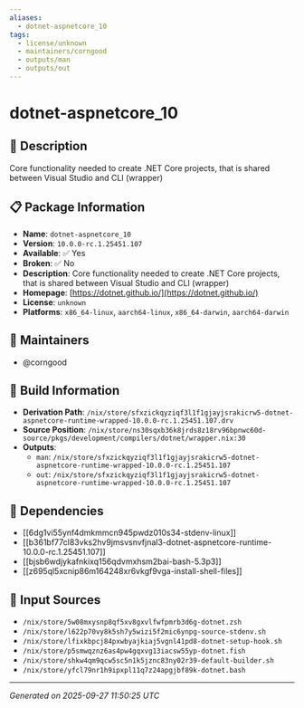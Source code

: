 ```yaml
---
aliases:
  - dotnet-aspnetcore_10
tags:
  - license/unknown
  - maintainers/corngood
  - outputs/man
  - outputs/out
---
```


# dotnet-aspnetcore_10

## 📝 Description

Core functionality needed to create .NET Core projects, that is shared between Visual Studio and CLI (wrapper)

## 📋 Package Information

- **Name**: `dotnet-aspnetcore_10`
- **Version**: `10.0.0-rc.1.25451.107`
- **Available**: ✅ Yes
- **Broken**: ✅ No
- **Description**: Core functionality needed to create .NET Core projects, that is shared between Visual Studio and CLI (wrapper)
- **Homepage**: [https://dotnet.github.io/](https://dotnet.github.io/)
- **License**: `unknown`
- **Platforms**: `x86_64-linux`, `aarch64-linux`, `x86_64-darwin`, `aarch64-darwin`
## 👥 Maintainers

- @corngood


## 🔧 Build Information

- **Derivation Path**: `/nix/store/sfxzickqyziqf3l1f1gjayjsrakicrw5-dotnet-aspnetcore-runtime-wrapped-10.0.0-rc.1.25451.107.drv`
- **Source Position**: `/nix/store/ns30sqxb36k8jrds8z18rv96bpnwc60d-source/pkgs/development/compilers/dotnet/wrapper.nix:30`
- **Outputs**:
  - `man`:  `/nix/store/sfxzickqyziqf3l1f1gjayjsrakicrw5-dotnet-aspnetcore-runtime-wrapped-10.0.0-rc.1.25451.107`
  - `out`:  `/nix/store/sfxzickqyziqf3l1f1gjayjsrakicrw5-dotnet-aspnetcore-runtime-wrapped-10.0.0-rc.1.25451.107`

## 🔗 Dependencies

- [[6dg1vi55ynf4dmkmmcn945pwdz010s34-stdenv-linux]]
- [[b361bf77cl83vks2hv9jmsvsnvfjnal3-dotnet-aspnetcore-runtime-10.0.0-rc.1.25451.107]]
- [[bjsb6wdjykafnkixq156qdvmxhsm2bai-bash-5.3p3]]
- [[z695ql5xcnip86m164248xr6vkgf9vga-install-shell-files]]

## 📁 Input Sources

- `/nix/store/5w08mxysnp8qf5xv8gxvlfwfpmrb3d6g-dotnet.zsh`
- `/nix/store/l622p70vy8k5sh7y5wizi5f2mic6ynpg-source-stdenv.sh`
- `/nix/store/lfixkbpcj84pxwbyajkiaj5vgnl41pd8-dotnet-setup-hook.sh`
- `/nix/store/p5smwqznz6as4pw4gqxvg13iacsw55yp-dotnet.fish`
- `/nix/store/shkw4qm9qcw5sc5n1k5jznc83ny02r39-default-builder.sh`
- `/nix/store/yfcl79nr1h9ipxpl11q7z24apgjbf89k-dotnet.bash`

---
*Generated on 2025-09-27 11:50:25 UTC*
